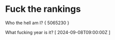 # Fuck the rankings

Who the hell am I?
{ 5065230 }

What fucking year is it?
[ 2024-09-08T09:00:00Z ]
